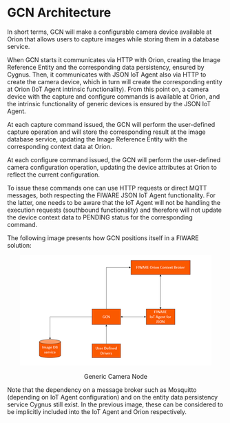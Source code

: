 # GCN Architecture

In short terms, GCN will make a configurable camera device available at Orion that allows users to capture images while storing them in a database service.

When GCN starts it communicates via HTTP with Orion, creating the Image Reference Entity and the corresponding data persistency, ensured by Cygnus. Then, it communicates with JSON IoT Agent also via HTTP to create the camera device, which in turn will create the corresponding entity at Orion (IoT Agent intrinsic functionality). From this point on, a camera device with the capture and configure commands is available at Orion, and the intrinsic functionality of generic devices is ensured by the JSON IoT Agent.

At each capture command issued, the GCN will perform the user-defined capture operation and will store the corresponding result at the image database service, updating the Image Reference Entity with the corresponding context data at Orion.

At each configure command issued, the GCN will perform the user-defined camera configuration operation, updating the device attributes at Orion to reflect the current configuration.

To issue these commands one can use HTTP requests or direct MQTT messages, both respecting the FIWARE JSON IoT Agent functionality. For the latter, one needs to be aware that the IoT Agent will not be handling the execution requests (southbound functionality) and therefore will not update the device context data to PENDING status for the corresponding command.

The following image presents how GCN positions itself in a FIWARE solution:

<div>
  <p align="center">
    <img src="gcn.png"/>
  </p>
  <p align="center">Generic Camera Node</p>
</div>

Note that the dependency on a message broker such as Mosquitto (depending on IoT Agent configuration) and on the entity data persistency service Cygnus still exist. In the previous image, these can be considered to be implicitly included into the IoT Agent and Orion respectively.
